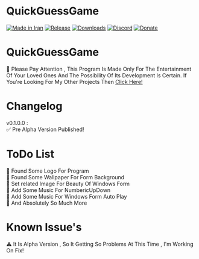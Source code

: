 # QuickGuessGame
[![Made in Iran](https://img.shields.io/badge/made_in-iran-ffd700.svg?labelColor=0057b7)](https://github.com/AshkanPoyber)
[![Release](https://img.shields.io/github/release/AshkanPoyber/QuickGuessGame.svg)](https://github.com/AshkanPoyber/QuickGuessGame/releases)
[![Downloads](https://img.shields.io/github/downloads/AshkanPoyber/QuickGuessGame/total.svg)](https://github.com/AshkanPoyber/QuickGuessGame/releases)
[![Discord](https://img.shields.io/discord/796419830819061800?label=discord)](https://discord.gg/yPWu7F7Gxb)
[![Donate](https://img.shields.io/badge/donate-$$$-8a2be2.svg)](#) 


# QuickGuessGame 
🛑 Please Pay Attention , This Program Is Made Only For The Entertainment Of Your Loved Ones And The Possibility Of Its Development Is Certain. If You're Looking For My Other Projects Then [Click Here!](https://github.com/AshkanPoyber?tab=repositories)

# Changelog
v0.1.0.0 : <br>
✅ Pre Alpha Version Published!
# ToDo List
💢 Found Some Logo For Program
<br>
💢 Found Some Wallpaper For Form Background
<br>
💢 Set related Image For Beauty Of Windows Form
<br>
💢 Add Some Music For NumbericUpDown
<br>
💢 Add Some Music For Windows Form Auto Play
<br>
💢 And Absolutely So Much More

# Known Issue's
⚠ It Is Alpha Version , So It Getting So Problems At This Time , I'm Working On Fix!

